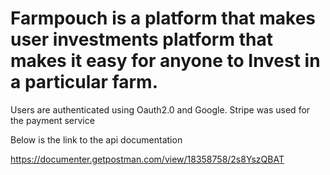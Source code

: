 # Farmpouch is a platform that makes user investments platform that makes it easy for anyone to Invest in a particular farm. 

Users are authenticated using Oauth2.0 and Google.
Stripe was used for the payment service


Below is the link to the api documentation 



https://documenter.getpostman.com/view/18358758/2s8YszQBAT

